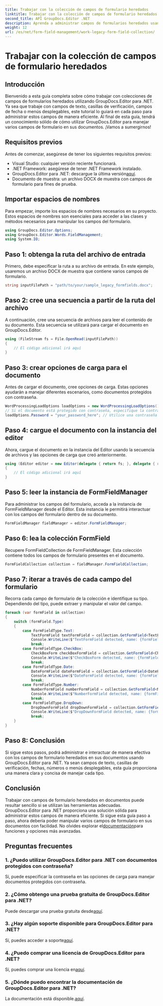 ```yaml
---
title: Trabajar con la colección de campos de formulario heredados
linktitle: Trabajar con la colección de campos de formulario heredados
second_title: API GroupDocs.Editor .NET
description: Aprenda a administrar campos de formularios heredados usando GroupDocs.Editor para .NET con nuestra guía detallada. Perfecto para manejar campos de texto, casillas de verificación, fechas y más.
weight: 12
url: /es/net/form-field-management/work-legacy-form-field-collection/
---
```


# Trabajar con la colección de campos de formulario heredados

## Introducción
Bienvenido a esta guía completa sobre cómo trabajar con colecciones de campos de formularios heredados utilizando GroupDocs.Editor para .NET. Ya sea que trabaje con campos de texto, casillas de verificación, campos de fecha o menús desplegables, este tutorial lo guiará en cada paso para administrar estos campos de manera eficiente. Al final de esta guía, tendrá un conocimiento sólido de cómo utilizar GroupDocs.Editor para manejar varios campos de formulario en sus documentos. ¡Vamos a sumergirnos!
## Requisitos previos
Antes de comenzar, asegúrese de tener los siguientes requisitos previos:
- Visual Studio: cualquier versión reciente funcionará.
- .NET Framework: asegúrese de tener .NET Framework instalado.
-  GroupDocs.Editor para .NET: descargue la última versión[aquí](https://releases.groupdocs.com/editor/net/).
- Documento de muestra: un archivo DOCX de muestra con campos de formulario para fines de prueba.
## Importar espacios de nombres
Para empezar, importe los espacios de nombres necesarios en su proyecto. Estos espacios de nombres son esenciales para acceder a las clases y métodos necesarios para manipular los campos del formulario.
```csharp
using GroupDocs.Editor.Options;
using GroupDocs.Editor.Words.FieldManagement;
using System.IO;
```
## Paso 1: obtenga la ruta del archivo de entrada
Primero, debe especificar la ruta a su archivo de entrada. En este ejemplo, usaremos un archivo DOCX de muestra que contiene varios campos de formulario.
```csharp
string inputFilePath = "path/to/your/sample_legacy_formfields.docx";
```
## Paso 2: cree una secuencia a partir de la ruta del archivo
A continuación, cree una secuencia de archivos para leer el contenido de su documento. Esta secuencia se utilizará para cargar el documento en GroupDocs.Editor.
```csharp
using (FileStream fs = File.OpenRead(inputFilePath))
{
    // El código adicional irá aquí
}
```
## Paso 3: crear opciones de carga para el documento
Antes de cargar el documento, cree opciones de carga. Estas opciones ayudarán a manejar diferentes escenarios, como documentos protegidos con contraseña.
```csharp
WordProcessingLoadOptions loadOptions = new WordProcessingLoadOptions();
// Si el documento está protegido con contraseña, especifique la contraseña.
loadOptions.Password = "your_password_here"; // Utilice una contraseña real si es necesario
```
## Paso 4: cargue el documento con la instancia del editor
Ahora, cargue el documento en la instancia del Editor usando la secuencia de archivos y las opciones de carga que creó anteriormente.
```csharp
using (Editor editor = new Editor(delegate { return fs; }, delegate { return loadOptions; }))
{
    // El código adicional irá aquí
}
```
## Paso 5: leer la instancia de FormFieldManager
Para administrar los campos del formulario, acceda a la instancia de FormFieldManager desde el Editor. Esta instancia le permitirá interactuar con los campos del formulario dentro de su documento.
```csharp
FormFieldManager fieldManager = editor.FormFieldManager;
```
## Paso 6: lea la colección FormField
Recupere FormFieldCollection de FormFieldManager. Esta colección contiene todos los campos de formulario presentes en el documento.
```csharp
FormFieldCollection collection = fieldManager.FormFieldCollection;
```
## Paso 7: iterar a través de cada campo del formulario
Recorra cada campo de formulario de la colección e identifique su tipo. Dependiendo del tipo, puede extraer y manipular el valor del campo.
```csharp
foreach (var formField in collection)
{
    switch (formField.Type)
    {
        case FormFieldType.Text:
            TextFormField textFormField = collection.GetFormField<TextFormField>(formField.Name);
            Console.WriteLine($"TextFormField detected, name: {formField.Name}, value: {textFormField.Value}");
            break;
        case FormFieldType.CheckBox:
            CheckBoxForm checkBoxFormField = collection.GetFormField<CheckBoxForm>(formField.Name);
            Console.WriteLine($"CheckBoxForm detected, name: {formField.Name}, value: {checkBoxFormField.Value}");
            break;
        case FormFieldType.Date:
            DateFormField dateFormField = collection.GetFormField<DateFormField>(formField.Name);
            Console.WriteLine($"DateFormField detected, name: {formField.Name}, value: {dateFormField.Value}");
            break;
        case FormFieldType.Number:
            NumberFormField numberFormField = collection.GetFormField<NumberFormField>(formField.Name);
            Console.WriteLine($"NumberFormField detected, name: {formField.Name}, value: {numberFormField.Value}");
            break;
        case FormFieldType.DropDown:
            DropDownFormField dropDownFormField = collection.GetFormField<DropDownFormField>(formField.Name);
            Console.WriteLine($"DropDownFormField detected, name: {formField.Name}, value selected: {dropDownFormField.Value[dropDownFormField.SelectedIndex]}");
            break;
    }
}
```
## Paso 8: Conclusión
Si sigue estos pasos, podrá administrar e interactuar de manera efectiva con los campos de formulario heredados en sus documentos usando GroupDocs.Editor para .NET. Ya sean campos de texto, casillas de verificación, fechas, números o menús desplegables, esta guía proporciona una manera clara y concisa de manejar cada tipo.
## Conclusión
 Trabajar con campos de formulario heredados en documentos puede resultar sencillo si se utilizan las herramientas adecuadas. GroupDocs.Editor para .NET proporciona una solución sólida para administrar estos campos de manera eficiente. Si sigue esta guía paso a paso, ahora debería poder manipular varios campos de formulario en sus documentos con facilidad. No olvides explorar el[documentación](https://tutorials.groupdocs.com/editor/net/)para funciones y opciones más avanzadas.
## Preguntas frecuentes
### 1. ¿Puedo utilizar GroupDocs.Editor para .NET con documentos protegidos con contraseña?
Sí, puede especificar la contraseña en las opciones de carga para manejar documentos protegidos con contraseña.
### 2. ¿Cómo obtengo una prueba gratuita de GroupDocs.Editor para .NET?
 Puede descargar una prueba gratuita desde[aquí](https://releases.groupdocs.com/).
### 3. ¿Hay algún soporte disponible para GroupDocs.Editor para .NET?
 Sí, puedes acceder a soporte[aquí](https://forum.groupdocs.com/c/editor/20).
### 4. ¿Puedo comprar una licencia de GroupDocs.Editor para .NET?
 Sí, puedes comprar una licencia en[aquí](https://purchase.groupdocs.com/buy).
### 5. ¿Dónde puedo encontrar la documentación de GroupDocs.Editor para .NET?
La documentación está disponible.[aquí](https://tutorials.groupdocs.com/editor/net/).